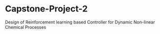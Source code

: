 # Capstone-Project-2
Design of Reinforcement learning based Controller for Dynamic Non-linear Chemical Processes 
